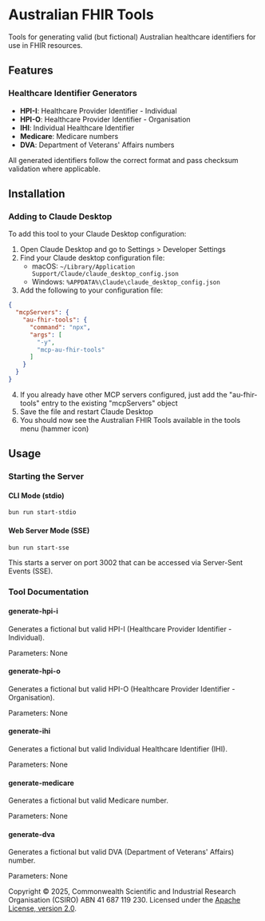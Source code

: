 # Australian FHIR Tools

Tools for generating valid (but fictional) Australian healthcare identifiers for use in FHIR resources.

## Features

### Healthcare Identifier Generators

- **HPI-I**: Healthcare Provider Identifier - Individual
- **HPI-O**: Healthcare Provider Identifier - Organisation
- **IHI**: Individual Healthcare Identifier
- **Medicare**: Medicare numbers
- **DVA**: Department of Veterans' Affairs numbers

All generated identifiers follow the correct format and pass checksum validation where applicable.

## Installation

### Adding to Claude Desktop

To add this tool to your Claude Desktop configuration:

1. Open Claude Desktop and go to Settings > Developer Settings
2. Find your Claude desktop configuration file:
   - macOS: `~/Library/Application Support/Claude/claude_desktop_config.json`
   - Windows: `%APPDATA%\Claude\claude_desktop_config.json`
3. Add the following to your configuration file:

```json
{
  "mcpServers": {
    "au-fhir-tools": {
      "command": "npx",
      "args": [
        "-y",
        "mcp-au-fhir-tools"
      ]
    }
  }
}
```

4. If you already have other MCP servers configured, just add the "au-fhir-tools" entry to the existing "mcpServers" object
5. Save the file and restart Claude Desktop
6. You should now see the Australian FHIR Tools available in the tools menu (hammer icon)

## Usage

### Starting the Server

#### CLI Mode (stdio)

```bash
bun run start-stdio
```

#### Web Server Mode (SSE)

```bash
bun run start-sse
```

This starts a server on port 3002 that can be accessed via Server-Sent Events (SSE).

### Tool Documentation

#### generate-hpi-i

Generates a fictional but valid HPI-I (Healthcare Provider Identifier - Individual).

Parameters: None

#### generate-hpi-o

Generates a fictional but valid HPI-O (Healthcare Provider Identifier - Organisation).

Parameters: None

#### generate-ihi

Generates a fictional but valid Individual Healthcare Identifier (IHI).

Parameters: None

#### generate-medicare

Generates a fictional but valid Medicare number.

Parameters: None

#### generate-dva

Generates a fictional but valid DVA (Department of Veterans' Affairs) number.

Parameters: None

Copyright © 2025, Commonwealth Scientific and Industrial Research Organisation
(CSIRO) ABN 41 687 119 230. Licensed under the
[Apache License, version 2.0](https://www.apache.org/licenses/LICENSE-2.0).
